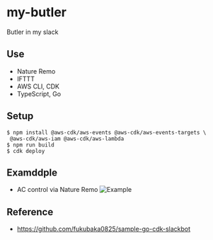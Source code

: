 # my-butler

Butler in my slack

## Use
- Nature Remo
- IFTTT
- AWS CLI, CDK
- TypeScript, Go

## Setup

```shell
$ npm install @aws-cdk/aws-events @aws-cdk/aws-events-targets \
 @aws-cdk/aws-iam @aws-cdk/aws-lambda
$ npm run build
$ cdk deploy
```

## Examddple

- AC control via Nature Remo
![Example](https://user-images.githubusercontent.com/16548805/71777523-78906780-2fe4-11ea-9e09-7b3981cf3218.png "Example")

## Reference
- https://github.com/fukubaka0825/sample-go-cdk-slackbot
